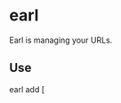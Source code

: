 # earl

Earl is managing your URLs.

## Use

earl add <url> [<title>] [<tags>] [<comment>]
earl show "<url> [<title>] [<tags>] [<comment>]"
earl list <url> [<title>] [<tags>] [<comment>]
earl del,delete,remove,rm <url>
earl edit <url> [<title>] [<tags>] [<comment>]